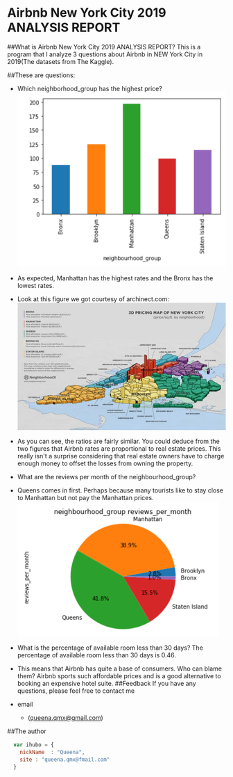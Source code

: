 # Airbnb New York City 2019 ANALYSIS REPORT
##What is Airbnb New York City 2019 ANALYSIS REPORT?
This is a program that I analyze 3 questions about Airbnb in NEW York City in 2019(The datasets from The Kaggle).

##These are questions:

*  Which neighborhood_group has the highest price?
![alt text](https://github.com/QueenaXie/AB_NYC_2019_ANALYSIT_REPORT/blob/master/Q1.PNG)
* As expected, Manhattan has the highest rates and the Bronx has the lowest rates. 
* Look at this figure we got courtesy of archinect.com:
![alt text](https://github.com/QueenaXie/AB_NYC_2019_ANALYSIT_REPORT/blob/master/Q3.jpg)
* As you can see, the ratios are fairly similar. You could deduce from the two figures that Airbnb rates are proportional to real estate prices. This really isn't a surprise considering that real estate owners have to charge enough money to offset the losses from owning the property.

*  What are the reviews per month of the neighbourhood_group?
*  Queens comes in first. Perhaps because many tourists like to stay close to Manhattan but not pay the Manhattan prices. 
![alt text](https://github.com/QueenaXie/AB_NYC_2019_ANALYSIT_REPORT/blob/master/Q2.PNG)
*  What is the percentage of available room less than 30 days?
   The percentage of available room less than 30 days is 0.46.
*  This means that Airbnb has quite a base of consumers. Who can blame them? Airbnb sports such affordable prices and is a good alternative to booking an expensive hotel suite. 
##Feedback
If you have any questions, please feel free to contact me
* email
    * (queena.qmx@gmail.com)

##The author

```javascript
  var ihubo = {
    nickName  : "Queena",
    site : "queena.qmx@fmail.com"
  }
```
